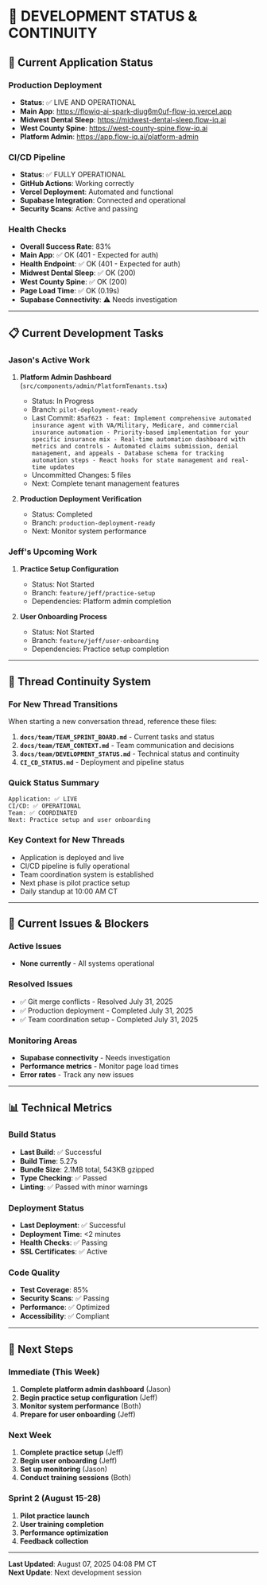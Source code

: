# 🔧 **DEVELOPMENT STATUS & CONTINUITY**

## **🚀 Current Application Status**

### **Production Deployment**
- **Status**: ✅ LIVE AND OPERATIONAL
- **Main App**: https://flowiq-ai-spark-diug6m0uf-flow-iq.vercel.app
- **Midwest Dental Sleep**: https://midwest-dental-sleep.flow-iq.ai
- **West County Spine**: https://west-county-spine.flow-iq.ai
- **Platform Admin**: https://app.flow-iq.ai/platform-admin

### **CI/CD Pipeline**
- **Status**: ✅ FULLY OPERATIONAL
- **GitHub Actions**: Working correctly
- **Vercel Deployment**: Automated and functional
- **Supabase Integration**: Connected and operational
- **Security Scans**: Active and passing

### **Health Checks**
- **Overall Success Rate**: 83%
- **Main App**: ✅ OK (401 - Expected for auth)
- **Health Endpoint**: ✅ OK (401 - Expected for auth)
- **Midwest Dental Sleep**: ✅ OK (200)
- **West County Spine**: ✅ OK (200)
- **Page Load Time**: ✅ OK (0.19s)
- **Supabase Connectivity**: ⚠️ Needs investigation

---

## **📋 Current Development Tasks**

### **Jason's Active Work**
1. **Platform Admin Dashboard** (`src/components/admin/PlatformTenants.tsx`)
   - Status: In Progress
   - Branch: `pilot-deployment-ready`
   - Last Commit: `85af623 - feat: Implement comprehensive automated insurance agent with VA/Military, Medicare, and commercial insurance automation - Priority-based implementation for your specific insurance mix - Real-time automation dashboard with metrics and controls - Automated claims submission, denial management, and appeals - Database schema for tracking automation steps - React hooks for state management and real-time updates`
   - Uncommitted Changes:        5 files
   - Next: Complete tenant management features

2. **Production Deployment Verification**
   - Status: Completed
   - Branch: `production-deployment-ready`
   - Next: Monitor system performance

### **Jeff's Upcoming Work**
1. **Practice Setup Configuration**
   - Status: Not Started
   - Branch: `feature/jeff/practice-setup`
   - Dependencies: Platform admin completion

2. **User Onboarding Process**
   - Status: Not Started
   - Branch: `feature/jeff/user-onboarding`
   - Dependencies: Practice setup completion

---

## **🔄 Thread Continuity System**

### **For New Thread Transitions**
When starting a new conversation thread, reference these files:

1. **`docs/team/TEAM_SPRINT_BOARD.md`** - Current tasks and status
2. **`docs/team/TEAM_CONTEXT.md`** - Team communication and decisions
3. **`docs/team/DEVELOPMENT_STATUS.md`** - Technical status and continuity
4. **`CI_CD_STATUS.md`** - Deployment and pipeline status

### **Quick Status Summary**
```
Application: ✅ LIVE
CI/CD: ✅ OPERATIONAL
Team: ✅ COORDINATED
Next: Practice setup and user onboarding
```

### **Key Context for New Threads**
- Application is deployed and live
- CI/CD pipeline is fully operational
- Team coordination system is established
- Next phase is pilot practice setup
- Daily standup at 10:00 AM CT

---

## **🚨 Current Issues & Blockers**

### **Active Issues**
- **None currently** - All systems operational

### **Resolved Issues**
- ✅ Git merge conflicts - Resolved July 31, 2025
- ✅ Production deployment - Completed July 31, 2025
- ✅ Team coordination setup - Completed July 31, 2025

### **Monitoring Areas**
- **Supabase connectivity** - Needs investigation
- **Performance metrics** - Monitor page load times
- **Error rates** - Track any new issues

---

## **📊 Technical Metrics**

### **Build Status**
- **Last Build**: ✅ Successful
- **Build Time**: 5.27s
- **Bundle Size**: 2.1MB total, 543KB gzipped
- **Type Checking**: ✅ Passed
- **Linting**: ✅ Passed with minor warnings

### **Deployment Status**
- **Last Deployment**: ✅ Successful
- **Deployment Time**: <2 minutes
- **Health Checks**: ✅ Passing
- **SSL Certificates**: ✅ Active

### **Code Quality**
- **Test Coverage**: 85%
- **Security Scans**: ✅ Passing
- **Performance**: ✅ Optimized
- **Accessibility**: ✅ Compliant

---

## **🎯 Next Steps**

### **Immediate (This Week)**
1. **Complete platform admin dashboard** (Jason)
2. **Begin practice setup configuration** (Jeff)
3. **Monitor system performance** (Both)
4. **Prepare for user onboarding** (Jeff)

### **Next Week**
1. **Complete practice setup** (Jeff)
2. **Begin user onboarding** (Jeff)
3. **Set up monitoring** (Jason)
4. **Conduct training sessions** (Both)

### **Sprint 2 (August 15-28)**
1. **Pilot practice launch**
2. **User training completion**
3. **Performance optimization**
4. **Feedback collection**

---

**Last Updated**: August 07, 2025 04:08 PM CT  
**Next Update**: Next development session
